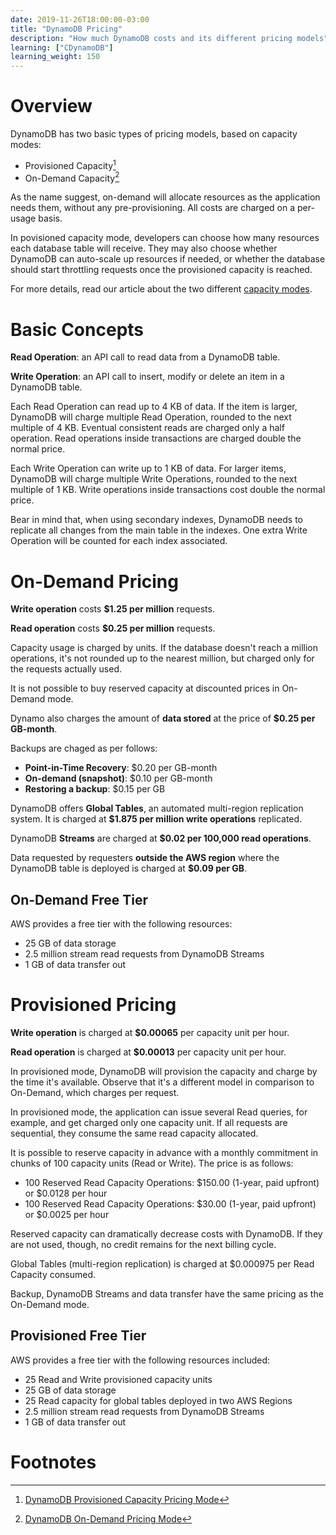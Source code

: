 ```yaml
---
date: 2019-11-26T18:00:00-03:00
title: "DynamoDB Pricing"
description: "How much DynamoDB costs and its different pricing models"
learning: ["CDynamoDB"]
learning_weight: 150
---
```


# Overview

DynamoDB has two basic types of pricing models, based on capacity modes:

* Provisioned Capacity[^1]
* On-Demand Capacity[^2]

As the name suggest, on-demand will allocate resources as the application needs them, without any pre-provisioning. All costs are charged on a per-usage basis.

In povisioned capacity mode, developers can choose how many resources each database table will receive. They may also choose whether DynamoDB can auto-scale up resources if needed, or whether the database should start throttling requests once the provisioned capacity is reached.

For more details, read our article about the two different [capacity modes](/knowledge-base/dynamodb/capacity-modes/?utm_source=dashbird-site&utm_medium=article&utm_campaign=knowledge-base&utm_content=dynamodb).

# Basic Concepts

**Read Operation**: an API call to read data from a DynamoDB table.

**Write Operation**: an API call to insert, modify or delete an item in a DynamoDB table.

Each Read Operation can read up to 4 KB of data. If the item is larger, DynamoDB will charge multiple Read Operation, rounded to the next multiple of 4 KB. Eventual consistent reads are charged only a half operation. Read operations inside transactions are charged double the normal price.

Each Write Operation can write up to 1 KB of data. For larger items, DynamoDB will charge multiple Write Operations, rounded to the next multiple of 1 KB. Write operations inside transactions cost double the normal price.

Bear in mind that, when using secondary indexes, DynamoDB needs to replicate all changes from the main table in the indexes. One extra Write Operation will be counted for each index associated.

# On-Demand Pricing

**Write operation** costs **$1.25 per million** requests.

**Read operation** costs **$0.25 per million** requests.

Capacity usage is charged by units. If the database doesn't reach a million operations, it's not rounded up to the nearest million, but charged only for the requests actually used.

It is not possible to buy reserved capacity at discounted prices in On-Demand mode.

Dynamo also charges the amount of **data stored** at the price of **$0.25 per GB-month**.

Backups are chaged as per follows:

* **Point-in-Time Recovery**: $0.20 per GB-month
* **On-demand (snapshot)**: $0.10 per GB-month
* **Restoring a backup**: $0.15 per GB

DynamoDB offers **Global Tables**, an automated multi-region replication system. It is charged at **$1.875 per million write operations** replicated.

DynamoDB **Streams** are charged at **$0.02 per 100,000 read operations**.

Data requested by requesters **outside the AWS region** where the DynamoDB table is deployed is charged at **$0.09 per GB**.

## On-Demand Free Tier

AWS provides a free tier with the following resources:

* 25 GB of data storage
* 2.5 million stream read requests from DynamoDB Streams
* 1 GB of data transfer out


# Provisioned Pricing

**Write operation** is charged at **$0.00065** per capacity unit per hour.

**Read operation** is charged at **$0.00013** per capacity unit per hour.

In provisioned mode, DynamoDB will provision the capacity and charge by the time it's available. Observe that it's a different model in comparison to On-Demand, which charges per request.

In provisioned mode, the application can issue several Read queries, for example, and get charged only one capacity unit. If all requests are sequential, they consume the same read capacity allocated.

It is possible to reserve capacity in advance with a monthly commitment in chunks of 100 capacity units (Read or Write). The price is as follows:

* 100 Reserved Read Capacity Operations: $150.00 (1-year, paid upfront) or $0.0128 per hour
* 100 Reserved Read Capacity Operations: $30.00 (1-year, paid upfront) or $0.0025 per hour

Reserved capacity can dramatically decrease costs with DynamoDB. If they are not used, though, no credit remains for the next billing cycle.

Global Tables (multi-region replication) is charged at $0.000975 per Read Capacity consumed.

Backup, DynamoDB Streams and data transfer have the same pricing as the On-Demand mode.

## Provisioned Free Tier

AWS provides a free tier with the following resources included:

* 25 Read and Write provisioned capacity units
* 25 GB of data storage
* 25 Read capacity for global tables deployed in two AWS Regions
* 2.5 million stream read requests from DynamoDB Streams
* 1 GB of data transfer out

# Footnotes

[^1]:
     [DynamoDB Provisioned Capacity Pricing Mode](https://aws.amazon.com/dynamodb/pricing/provisioned/)

[^2]:
     [DynamoDB On-Demand Pricing Mode](https://aws.amazon.com/dynamodb/pricing/on-demand/)

[^3]:
     [DynamoDB scaling limits](https://docs.aws.amazon.com/amazondynamodb/latest/developerguide/Limits.html#default-limits-throughput): 40,000 read request units and 40,000 write request units
